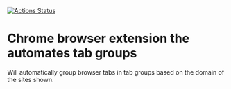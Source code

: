 [![Actions Status](https://github.com/nordstrand/tabgroupie/workflows/publish-site/badge.svg)](https://github.com/nordstrand/tabgroupie/actions)

# Chrome browser extension the automates tab groups
Will automatically group browser tabs in tab groups based on the domain of the sites shown.
